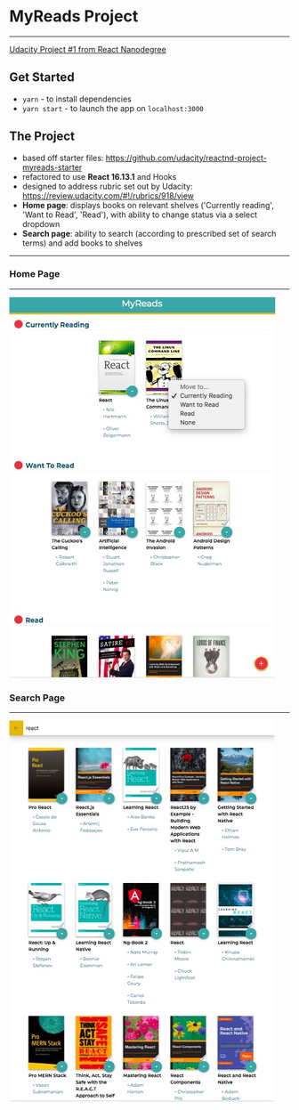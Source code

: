 # MyReads Project

---

[Udacity Project #1 from React Nanodegree](https://www.udacity.com/course/react-nanodegree--nd019)

## Get Started

- `yarn` - to install dependencies
- `yarn start` - to launch the app on `localhost:3000`

## The Project

- based off starter files: https://github.com/udacity/reactnd-project-myreads-starter
- refactored to use **React 16.13.1** and Hooks
- designed to address rubric set out by Udacity: https://review.udacity.com/#!/rubrics/918/view
- **Home page**: displays books on relevant shelves ('Currently reading', 'Want to Read', 'Read'), with ability to change status via a select dropdown
- **Search page**: ability to search (according to prescribed set of search terms) and add books to shelves

---

### Home Page

---

<img src="./public/home_page.jpg" alt="home page" />

### Search Page

---

<img src="./public/search_page.jpg" alt="search page"/>
